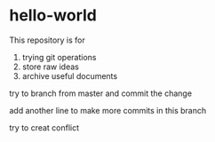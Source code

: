 # hello-world
This repository is for 
  1. trying git operations
  2. store raw ideas
  3. archive useful documents


try to branch from master
and commit the change


add another line to make more commits in this branch

try to creat conflict
